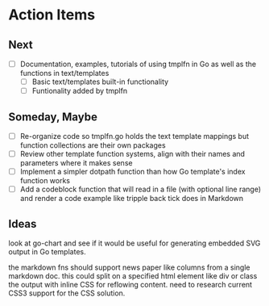 
# Action Items

## Next

+ [ ] Documentation, examples, tutorials of using tmplfn in Go as well as the functions in text/templates
    + [ ] Basic text/templates built-in functionality
    + [ ] Funtionality added by tmplfn

## Someday, Maybe

+ [ ] Re-organize code so tmplfn.go holds the text template mappings but function collections are their own packages
+ [ ] Review other template function systems, align with their names and parameters where it makes sense
+ [ ] Implement a simpler dotpath function than how Go template's index function works
+ [ ] Add a codeblock function that will read in a file (with optional line range) and render a code example like tripple back tick does in Markdown

## Ideas

look at go-chart and see if it would be useful for generating embedded SVG output in Go templates.

the markdown fns should support news paper like columns from a single markdown doc. this could split on a specified html element like div or class the output with inline CSS for reflowing content. need to research current CSS3 support for the CSS solution.
